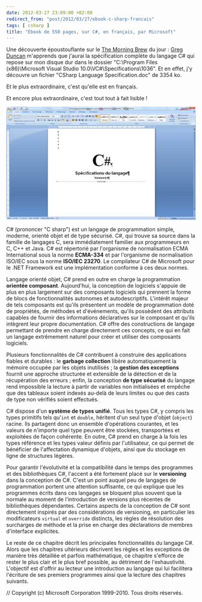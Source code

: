```yaml
---
date: 2012-03-27 23:09:00 +02:00
redirect_from: "post/2012/03/27/ebook-c-sharp-francais"
tags: [ csharp ]
title: "Ebook de 550 pages, sur C#, en français, par Microsoft"
---
```


Une découverte époustouflante sur le [The
Morning Brew](http://blog.cwa.me.uk/2012/03/27/the-morning-brew-1073/) du jour : [Greg Duncan](http://coolthingoftheday.blogspot.co.uk/2012/03/want-to-know-more-about-vbnetc-like.html) m'apprends que j'aurai la spécification complète
du langage C# qui repose sur mon disque dur dans le dossier "C:\Program Files
(x86)\Microsoft Visual Studio 10.0\VC#\Specifications\1036". Et en effet, j'y
découvre un fichier "CSharp Language Specification.doc" de 3354 ko.

Et le plus extraordinaire, c'est qu'elle est en français.

Et encore plus extraordinaire, c'est tout tout à fait lisible !

![](/public/2012/csharp-specification.jpg)

C# (prononcer "C sharp") est un langage de programmation simple,
moderne, orienté objet et de type sécurisé. C#, qui trouve sa source dans la
famille de langages C, sera immédiatement familier aux programmeurs en C, C++
et Java. C# est répertorié par l'organisme de normalisation ECMA International
sous la norme **ECMA-334** et par l'organisme de normalisation
ISO/IEC sous la norme **ISO/IEC 23270**. Le compilateur C# de
Microsoft pour le .NET Framework est une implémentation conforme à ces deux
normes.

Langage orienté objet, C# prend en outre en charge la programmation
**orientée composant**. Aujourd'hui, la conception de logiciels
s'appuie de plus en plus largement sur des composants logiciels qui prennent la
forme de blocs de fonctionnalités autonomes et autodescriptifs. L'intérêt
majeur de tels composants est qu'ils présentent un modèle de programmation doté
de propriétés, de méthodes et d'événements, qu'ils possèdent des attributs
capables de fournir des informations déclaratives sur le composant et qu'ils
intègrent leur propre documentation. C# offre des constructions de langage
permettant de prendre en charge directement ces concepts, ce qui en fait un
langage extrêmement naturel pour créer et utiliser des composants
logiciels.

Plusieurs fonctionnalités de C# contribuent à construire des applications
fiables et durables : le **garbage collection** libère
automatiquement la mémoire occupée par les objets inutilisés ; la
**gestion des exceptions** fournit une approche structurée et
extensible de la détection et de la récupération des erreurs ; enfin, la
conception **de type sécurisé** du langage rend impossible la
lecture à partir de variables non initialisées et empêche que des tableaux
soient indexés au-delà de leurs limites ou que des casts de type non vérifiés
soient effectués.

C# dispose d'un **système de types unifié**. Tous les types C#,
y compris les types primitifs tels qu'`int` et `double`,
héritent d'un seul type d'objet (`object`) racine. Ils partagent
donc un ensemble d'opérations courantes, et les valeurs de n'importe quel type
peuvent être stockées, transportées et exploitées de façon cohérente. En outre,
C# prend en charge à la fois les types référence et les types valeur définis
par l'utilisateur, ce qui permet de bénéficier de l'affectation dynamique
d'objets, ainsi que du stockage en ligne de structures légères.

Pour garantir l'évolutivité et la compatibilité dans le temps des programmes
et des bibliothèques C#, l'accent a été fortement placé sur le
**versioning** dans la conception de C#. C'est un point auquel peu
de langages de programmation portent une attention suffisante, ce qui explique
que les programmes écrits dans ces langages se bloquent plus souvent que la
normale au moment de l'introduction de versions plus récentes de bibliothèques
dépendantes. Certains aspects de la conception de C# sont directement inspirés
par des considérations de versioning, en particulier les modificateurs
`virtual` et `override` distincts, les règles de
résolution des surcharges de méthode et la prise en charge des déclarations de
membres d'interface explicites.

Le reste de ce chapitre décrit les principales fonctionnalités du langage
C#. Alors que les chapitres ultérieurs décrivent les règles et les exceptions
de manière très détaillée et parfois mathématique, ce chapitre s'efforce de
rester le plus clair et le plus bref possible, au détriment de l'exhaustivité.
L'objectif est d'offrir au lecteur une introduction au langage qui lui
facilitera l'écriture de ses premiers programmes ainsi que la lecture des
chapitres suivants.

// Copyright (c) Microsoft Corporation 1999-2010. Tous droits réservés.
